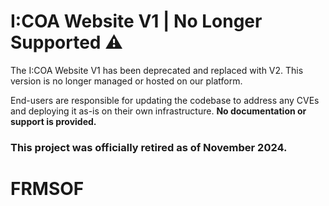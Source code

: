 # I:COA Website V1 | No Longer Supported ⚠️

The I:COA Website V1 has been deprecated and replaced with V2. This version is no longer managed or hosted on our platform.

End-users are responsible for updating the codebase to address any CVEs and deploying it as-is on their own infrastructure. **No documentation or support is provided.**

### This project was officially retired as of November 2024.


# FRMSOF
